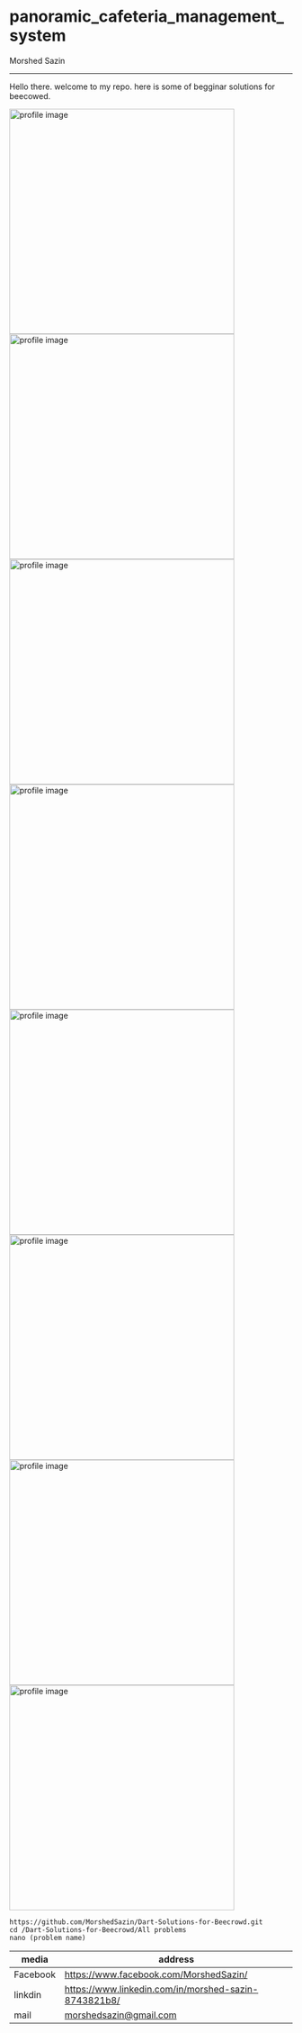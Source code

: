 # panoramic_cafeteria_management_system

<!--Beecrowd-Solutions-for-Bigeneer.(Dart)-->
Morshed Sazin<br/>

---

<p>Hello there. welcome to my repo. here is some of begginar solutions for beecowed.</p>

<!-- ![profile](./me.png) -->
<img src="./screenShort/picture_1.pngpng" width="400" title="profile image"/>
<img src="./screenShort/picture_2.pngpng" width="400" title="profile image"/>
<img src="./screenShort/picture_3.pngpng" width="400" title="profile image"/>
<img src="./screenShort/picture_4.pngpng" width="400" title="profile image"/>
<img src="./screenShort/picture_5.pngpng" width="400" title="profile image"/>
<img src="./screenShort/picture_6.pngpng" width="400" title="profile image"/>
<img src="./screenShort/picture_7.pngpng" width="400" title="profile image"/>
<img src="./screenShort/picture_8.pngpng" width="400" title="profile image"/>

```
https://github.com/MorshedSazin/Dart-Solutions-for-Beecrowd.git
cd /Dart-Solutions-for-Beecrowd/All problems
nano (problem name)
```

| media        | address                  |
| ------------ | ---------------------- |
| Facebook | https://www.facebook.com/MorshedSazin/          |
| linkdin  | https://www.linkedin.com/in/morshed-sazin-8743821b8/ |
| mail     | morshedsazin@gmail.com           |
